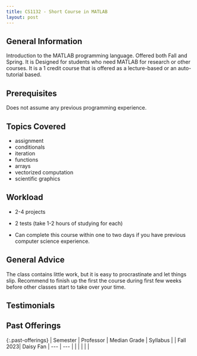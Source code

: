 ```yaml
---
title: CS1132 - Short Course in MATLAB
layout: post
---
```


<link rel="stylesheet" href="/main.css">

## General Information

 Introduction to the MATLAB programming language. Offered both Fall and Spring. It is Designed for students
 who need MATLAB for research or other courses. It is a 1 credit course that is offered as a lecture-based or 
 an auto-tutorial based.


## Prerequisites
Does not assume any previous programming experience.


## Topics Covered

  - assignment
  - conditionals
  - iteration
  - functions
  - arrays
  - vectorized computation
  - scientific graphics

## Workload
  - 2-4 projects
  - 2 tests (take 1-2 hours of studying for each)

 - Can complete this course within one to two days if you have previous computer science experience.


## General Advice

The class contains little work, but it is easy to procrastinate and let things slip. Recommend to finish up the first the course
during first few weeks before other classes start to take over your time.

## Testimonials



## Past Offerings

{:.past-offerings}
| Semester | Professor | Median Grade | Syllabus |
| Fall 2023| Daisy Fan | --- | --- |
|  |  |  |  |
